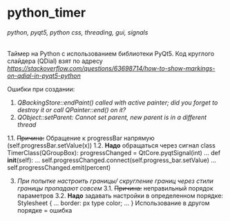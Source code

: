 # python_timer

###### python, pyqt5, python css, threading, gui, signals

Таймер на Python с использованием библиотеки PyQt5. 
Код круглого слайдера (QDial) взят по адресу _https://stackoverflow.com/questions/63698714/how-to-show-markings-on-qdial-in-pyqt5-python_

Ошибки при создании:
1. _QBackingStore::endPaint() called with active painter; did you forget to destroy it or call QPainter::end() on it?_
2. _QObject::setParent: Cannot set parent, new parent is in a different thread_

1.1. ~~Причина:~~ Обращение к progressBar напрямую (self.progressBar.setValue(x))
1.2. **Надо** обращаться через сигнал
class TimerClass(QGroupBox):
progressChanged = QtCore.pyqtSignal(int)
...
  def __init__(self):
...
  self.progressChanged.connect(self.progress_bar.setValue)
...
  self.progressChanged.emit(percent)

3. _При попытке настроить границы/ скругление границ через стили границы пропадают совсем_
3.1. ~~Причина:~~ неправильный порядок параметров
3.2. **Надо** задавать настройки в определенном порядке:
Stylesheet {
...
border: px type color;
... }
Использование в другом порядке = ошибка
